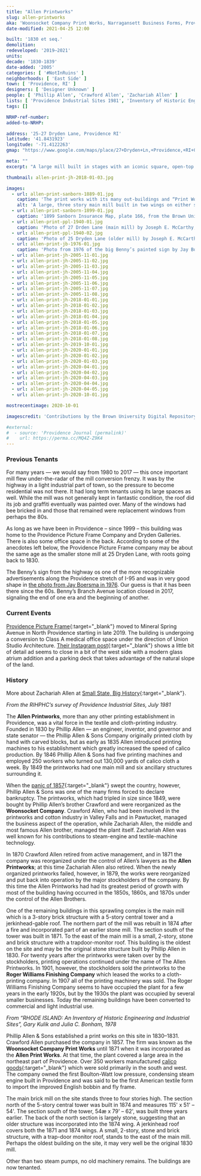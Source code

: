 ```yaml
---
title: "Allen Printworks"
slug: allen-printworks
aka: 'Woonsocket Company Print Works, Narragansett Business Forms, Providence Picture Frame'
date-modified: 2021-04-25 12:00

built: '1830 et seq.'
demolition: 
redeveloped: '2019–2021'
units:
decade: '1830-1839'
date-added: '2005'
categories: [ '#NotInRuins' ]
neighborhoods: [ 'East Side' ]
town: [ 'Providence, RI' ]
designers: [ 'Designer Unknown' ]
people: [ 'Phillip Allen', 'Crawford Allen', 'Zachariah Allen' ]
lists: [ 'Providence Industrial Sites 1981', 'Inventory of Historic Engineering & Industrial Sites 1978' ]
tags: []

NRHP-ref-number:
added-to-NRHP:

address: '25-27 Dryden Lane, Providence RI'
latitude: '41.8431923'
longitude: '-71.4122263'
gmap: "https://www.google.com/maps/place/27+Dryden+Ln,+Providence,+RI+02904/@41.8431923,-71.4122263,17z/data=!3m1!4b1!4m5!3m4!1s0x89e444e132e798db:0xbeb013061e23ab6!8m2!3d41.8431923!4d-71.4100376"

meta: ""
excerpt: "A large mill built in stages with an iconic square, open-top stair tower visible from Interstate 95."

thumbnail: allen-print-jh-2018-01-03.jpg

images:
  - url: allen-print-sanborn-1889-01.jpg
    caption: 'The print works with its many out-buildings and “Print Works Pond” to the west and reservoirs to the north — 1889 Sanborn Insurance Map, plate 56, from the Brown University Digital Repository'
    alt: 'A large, three story main mill built in two wings on either side of a five story, square stair tower with double hip roof. Windows have arched tops and thin stone sills — most have been replaced with aluminum double hung windows or have been blocked in with brick. A stand-alone two story structure to the east is possibly older than the mill, and of stone and brick construction covered in stucco and painted white.'
  - url: allen-print-sanborn-1899-01.jpg
    caption: '1899 Sanborn Insurance Map, plate 166, from the Brown University Digital Repository'
  - url: allen-print-ppl-1940-01.jpg
    caption: 'Photo of 27 Drden Lane (main mill) by Joseph E. McCarthy, 1940, part of the Rhode Island Mills and Mill Villages Photograph Collection at the Providence Public Library'
  - url: allen-print-ppl-1940-02.jpg
    caption: 'Photo of 25 Dryden Lane (older mill) by Joseph E. McCarthy, 1940, part of the Rhode Island Mills and Mill Villages Photograph Collection at the Providence Public Library'
  - url: allen-print-jb-1976-01.jpg
    caption: 'Photo from 1976 of the big Benny’s painted sign by Jay Boersma'
  - url: allen-print-jh-2005-11-01.jpg
  - url: allen-print-jh-2005-11-02.jpg
  - url: allen-print-jh-2005-11-03.jpg
  - url: allen-print-jh-2005-11-04.jpg
  - url: allen-print-jh-2005-11-05.jpg
  - url: allen-print-jh-2005-11-06.jpg
  - url: allen-print-jh-2005-11-07.jpg
  - url: allen-print-jh-2005-11-08.jpg
  - url: allen-print-jh-2018-01-01.jpg
  - url: allen-print-jh-2018-01-02.jpg
  - url: allen-print-jh-2018-01-03.jpg
  - url: allen-print-jh-2018-01-04.jpg
  - url: allen-print-jh-2018-01-05.jpg
  - url: allen-print-jh-2018-01-06.jpg
  - url: allen-print-jh-2018-01-07.jpg
  - url: allen-print-jh-2018-01-08.jpg
  - url: allen-print-jh-2019-10-01.jpg
  - url: allen-print-jh-2020-01-01.jpg
  - url: allen-print-jh-2020-01-02.jpg
  - url: allen-print-jh-2020-01-03.jpg
  - url: allen-print-jh-2020-04-01.jpg
  - url: allen-print-jh-2020-04-02.jpg
  - url: allen-print-jh-2020-04-03.jpg
  - url: allen-print-jh-2020-04-04.jpg
  - url: allen-print-jh-2020-04-05.jpg
  - url: allen-print-jh-2020-10-01.jpg

mostrecentimage: 2020-10-01

imagescredit: 'Contributions by the Brown University Digital Repository (<a href="//repository.library.brown.edu/studio/item/bdr:213551/" target="_blank">1889</a>, <a href="//repository.library.brown.edu/studio/item/bdr:213318/" target="_blank">1899</a>), the Rhode Island Mills and Mill Villages Photograph Collection at the Providence Public Library (<a href="//provlibdigital.org/islandora/object/islandora%3A290" target="_blank">photo 1</a>, <a href="https://provlibdigital.org/islandora/object/islandora%3A162" target="_blank">photo 2</a>), and <a href="//www.re-vision.com/photography/providence/" target="_blank">Jay Boersma</a>'

#external:
#  - source: 'Providence Journal (permalink)'
#    url: https://perma.cc/MQ4Z-Z9K4
---
```


### Previous Tenants

For many years — we would say from 1980 to 2017 — this once important mill flew under-the-radar of the mill conversion frenzy. It was by the highway in a light industrial part of town, so the pressure to become residential was not there. It had long term tenants using its large spaces as well. While the mill was not generally kept in fantastic condition, the roof did its job and graffiti eventually was painted over. Many of the windows had bee bricked in and those that remained were replacement windows from perhaps the 80s. 

As long as we have been in Providence – since 1999 – this building was home to the Providence Picture Frame Company and Dryden Galleries. There is also some office space in the back. According to some of the anecdotes left below, the Providence Picture Frame company may be about the same age as the smaller stone mill at 25 Dryden Lane, with roots going back to 1830.

The Benny’s sign from the highway os one of the more recognizable advertisements along the Providence stretch of I-95 and was in very good shape in [the photo from Jay Boersma in 1976](#photo-allen-print-jb-1976-01). Our guess is that it has been there since the 60s. Benny’s Branch Avenue location closed in 2017, signaling the end of one era and the beginning of another. 


### Current Events

[Providence Picture Frame](//www.providencepictureframe.com){:target="_blank"} moved to Mineral Spring Avenue in North Providence starting in late 2019. The building is undergoing a conversion to Class A medical office space under the direction of Union Studio Architecture. [Their Instagram post](https://www.instagram.com/p/B63z4Fgn727/){:target="_blank"} shows a little bit of detail ad seems to close in a bit of the west side with a modern glass atrium addition and a parking deck that takes advantage of the natural slope of the land. 


### History

More about Zachariah Allen at [Small State, Big History](//smallstatebighistory.com/zachariah-allen-scientist-inventor-and-visionary/){:target="_blank"}. 


_From the RIHPHC’s survey of Providence Industrial Sites, July 1981_

The **Allen Printworks**, more than any other printing establishment in Providence, was a vital force in the textile and cloth-printing industry. Founded in 1830 by Phillip Allen — an engineer, inventor, and governor and state senator — the Phillip Allen & Sons Company originally printed cloth by hand with carved blocks, but as early as 1835 Allen introduced printing machines to his establishment which greatly increased the speed of calico production. By 1846 Phillip Allen & Sons had five printing machines and employed 250 workers who turned out 130,000 yards of calico cloth a week. By 1849 the printworks had one main mill and six ancillary structures surrounding it.

When the [panic of 1857](//en.wikipedia.org/wiki/Panic_of_1857){:target="_blank"} swept the country, however, Phillip Allen & Sons was one of the many firms forced to declare bankruptcy. The printworks, which had tripled in size since 1849, were bought by Phillip Allen’s brother Crawford and were reorganized as the **Woonsocket Company**. Crawford Allen, who had been involved in the printworks and cotton industry in Valley Falls and in Pawtucket, managed the business aspect of the operation, while Zachariah Allen, the middle and most famous Allen brother, managed the plant itself. Zachariah Allen was well known for his contributions to steam-engine and textile-machine technology. 

In 1870 Crawford Allen retired from active management, and in 1871 the company was reorganized under the control of Allen’s lawyers as the **Allen Printworks**; at this time Zachariah Allen also retired. When the newly organized printworks failed, however, in 1879, the works were reorganized and put back into operation by the major stockholders of the company. By this time the Allen Printworks had had its greatest period of growth with most of the building having occurred in the 1850s, 1860s, and 1870s under the control of the Allen Brothers. 

One of the remaining buildings in this sprawling complex is the main mill which is a 3-story brick structure with a 5-story central tower and a jerkinhead-gable roof. The northern part of the mill was rebuilt in 1874 after a fire and incorporated part of an earlier stone mill. The section south of the tower was built in 1871. To the east of the main mill is a small, 2-story, stone and brick structure with a trapdoor-monitor roof. This building is the oldest on the site and may be the original stone structure built by Phillip Allen in 1830. For twenty years after the printworks were taken over by the stockholders, printing operations continued under the name of The Allen Printworks. In 1901, however, the stockholders sold the printworks to the **Roger Williams Finishing Company** which leased the works to a cloth-printing company. In 1907 all of the printing machinery was sold. The Roger Williams Finishing Company seems to have occupied the plant for a few years in the early 1920s, but by the 1930s the plant was occupied by several smaller businesses. Today the remaining buildings have been converted to commercial and light industrial use.


_From “RHODE ISLAND: An Inventory of Historic Engineering and Industrial Sites”, Gary Kulik and Julia C. Bonham, 1978_

Phillip Allen & Sons established a print works on this site in 1830–1831. Crawford Allen purchased the company in 1857. The firm was known as the **Woonsocket Company Print Works** until 1871 when it was incorporated as the **Allen Print Works**. At that time, the plant covered a large area in the northeast part of Providence. Over 350 workers manufactured [calico goods](//en.wikipedia.org/wiki/Calico#Calico_printing){:target="_blank"} which were sold primarily in the south and west. The company owned the first Boulton-Watt low pressure, condensing steam engine built in Providence and was said to be the first American textile form to import the improved English bobbin and fly frame. 

The main brick mill on the site stands three to four stories high. The section north of the 5-story central tower was built in 1874 and measures 115' x 51' – 54'. The section south of the tower, 54æ x 79' – 62', was built three years earlier. The back of the north section is largely stone, suggesting that an older structure was incorporated into the 1874 wing. A jerkinhead roof covers both the 1871 and 1874 wings. A small, 2-story, stone and brick structure, with a trap-door monitor roof, stands to the east of the main mill. Perhaps the oldest building on the site, it may very well be the original 1830 mill. 

Other than two steam pumps, no old machinery remains. The buildings are now tenanted. 
